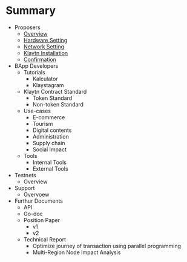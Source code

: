 # Summary
- Proposers
    - [Overview](cc_overview.md)
    - [Hardware Setting](cc_hw.md)
    - [Network Setting](cc_network.md)
    - [Klaytn Installation](cc_installation.md)
    - [Confirmation](cc_check.md)
- BApp Developers
    - Tutorials
        - Kalculator
        - Klaystagram
    - Klaytn Contract Standard
        - Token Standard
        - Non-token Standard
    - Use-cases
        - E-commerce
        - Tourism
        - Digital contents
        - Administration
        - Supply chain
        - Social Impact
    - Tools
        - Internal Tools
        - External Tools
- Testnets
    - Overview
- Support
    - Overvoew
- Furthur Documents
    - API
    - Go-doc
    - Position Paper
        - v1
        - v2
    - Technical Report
        - Optimize journey of transaction using parallel programming
        - Multi-Region Node Impact Analysis